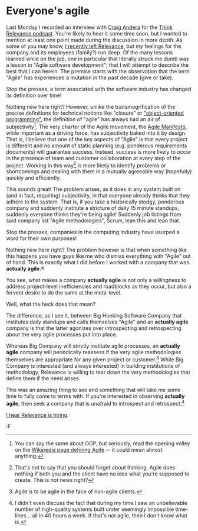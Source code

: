 Everyone's agile
================

Last Monday I recorded an interview with [Craig Andera](http://www.twitter.com/craigandera) for the [Think Relevance podcast](http://thinkrelevance.com/blog/tags/podcast). You're likely to hear it some time soon, but I wanted to mention at least one point made during the discussion in more depth. As some of you may know, [I recently left Relevance](http://blog.fogus.me/2012/07/27/so-long-and-thanks-for-all-the-queue-fish/), but my feelings for the company and its employees (family?) run deep. Of the many lessons learned while on the job, one in particular that literally struck me dumb was a lesson in "Agile software development"; that I will attempt to describe the best that I can herein.  The premise starts with the observation that the term "Agile" has experienced a mutation in the past decade (give or take).

Stop the presses, a term associated with the software industry has changed its definition over time!

Nothing new here right? However, unlike the transmogrification of the precise definitions for technical notions like "closure" or ["object-oriented programming"](http://wcook.blogspot.com/2012/07/proposal-for-simplified-modern.html), the definition of "agile" has always had an air of subjectivity[^subj]. The very charter of the Agile movement, the [Agile Manifesto](http://agilemanifesto.org/), while important as a driving force, has subjectivity baked into it by design. That is, I believe that one of the key aspects of "Agile" is that every project is different and no amount of static planning (e.g. ponderous requirements documents) will guarantee success. Instead, success is more likely to occur in the presence of team and customer collaboration at every step of the project. Working in this way[^design] is more likely to identify problems or shortcomings and dealing with them in a mutually agreeable way (hopefully) quickly and efficiently.

[^design]: That's not to say that you should forget about thinking. Agile does nothing if both you and the client have no idea what you're supposed to create. This is not news right?

This sounds great! The problem arises, as it does in any system built on (and in fact, requiring) subjectivity, in that everyone already thinks that they adhere to the system. That is, if you take a historically stodgy, ponderous company and suddenly institute a stricture of daily 15 minute standups, suddenly everyone thinks they're being agile!  Suddenly job listings from said company list "Agile methodologies", Scrum, lean this and lean that. 

Stop the presses, companies in the computing industry have usurped a word for their own purposes!

Nothing new here right? The problem however is that when something like this happens you have guys like me who dismiss everything with "Agile" out of hand. This is exactly what I did before I worked with a company that was **actually agile**.&reg;

You see, what makes a company **actually agile** is not only a willingness to address project-level inefficiencies and roadblocks as they occur, but also a fervent desire to do the same at the meta-level.  

Well, what the heck does that mean?

The difference, as I see it, between Big Honking Software Company that institutes daily standups and calls themselves "Agile" and an **actually agile** company is that the latter agonizes over introspecting and retrospecting about the very agile processes put into place. 

Whereas Big Company will strictly institute agile processes, an **actually agile** company will periodically reassess if the very agile methodologies themselves are appropriate for any given project or customer.[^agileagile] While Big Company is interested (and always interested) in building institutions of methodology, Relevance is willing to tear down the very methodologies that define them if the need arises. 

[^agileagile]: Agile is to be agile in the face of non-agile clients.

This was an amazing thing to see and something that will take me some time to fully come to terms with.  If you're interested in observing **actually agile**, then seek a company that is unafraid to introspect and retrospect.[^gtd]

[I hear Relevance is hiring](http://thinkrelevance.com/jobs).

:F

[^subj]: You can say the same about OOP, but seriously, read the opening volley on the [Wikipedia page defining Agile](http://en.wikipedia.org/wiki/Agile_software_development) -- it could mean almost anything.

[^gtd]: I didn't even discuss the fact that during my time I saw an unbelievable number of high-quality systems built under seemingly impossible time-lines... all in 40 hours a week. If that's not agile, then I don't know what is.